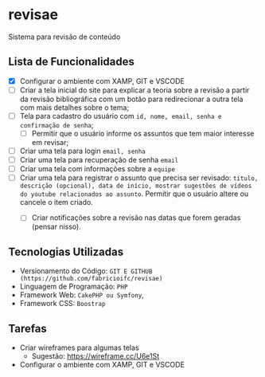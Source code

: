 # revisae
Sistema para revisão de conteúdo

## Lista de Funcionalidades

* [x] Configurar o ambiente com XAMP, GIT e VSCODE
* [ ] Criar a tela inicial do site para explicar a teoria sobre a revisão a partir da revisão bibliográfica com um botão para redirecionar a outra tela com mais detalhes sobre o tema;
* [ ] Tela para cadastro do usuário com `id, nome, email, senha e confirmação de senha`;
  * [ ] Permitir que o usuário informe os assuntos que tem maior interesse em revisar;
* [ ] Criar uma tela para login `email, senha`
* [ ] Criar uma tela para recuperação de senha `email`
* [ ] Criar uma tela com informações sobre a `equipe`
* [ ] Criar uma tela para registrar o assunto que precisa ser revisado: `título, descrição (opcional), data de início, mostrar sugestões de vídeos do youtube relacionados ao assunto`. Permitir que o usuário altere ou cancele o item criado.
  * [ ] Criar notificações sobre a revisão nas datas que forem geradas (pensar nisso).


## Tecnologias Utilizadas

 * Versionamento do Código: `GIT E GITHUB (https://github.com/fabricioifc/revisae)`
 * Linguagem de Programação: `PHP`
 * Framework Web: `CakePHP ou Symfony`, 
 * Framework CSS: `Boostrap`


## Tarefas
 - Criar wireframes para algumas telas
   - Sugestão: https://wireframe.cc/U6e1St
 - Configurar o ambiente com XAMP, GIT e VSCODE 
